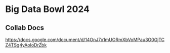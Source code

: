 # Big Data Bowl 2024

## Collab Docs

https://docs.google.com/document/d/14OnJ7x1mUORmXbVoMPau3O0GjTCZ4TSg4yAoIoDrZbk

